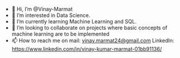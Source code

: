 - 👋 Hi, I’m @Vinay-Marmat
- 👀 I’m interested in Data Science.
- 🌱 I’m currently learning Machine Learning and SQL.
- 💞️ I’m looking to collaborate on projects where basic concepts of machine learning are to be implemented
- 📫 How to reach me on mail: vinay.marmat24@gmail.com
                      LinkedIn: https://www.linkedin.com/in/vinay-kumar-marmat-01bb91136/

<!---
Vinay-Marmat/Vinay-Marmat is a ✨ special ✨ repository because its `README.md` (this file) appears on your GitHub profile.
You can click the Preview link to take a look at your changes.
--->
